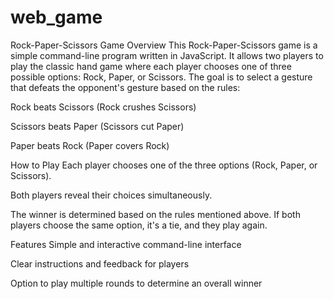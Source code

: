 # web_game

Rock-Paper-Scissors Game
Overview
This Rock-Paper-Scissors game is a simple command-line program written in JavaScript. It allows two players to play the classic hand game where each player chooses one of three possible options: Rock, Paper, or Scissors. The goal is to select a gesture that defeats the opponent's gesture based on the rules:

Rock beats Scissors (Rock crushes Scissors)

Scissors beats Paper (Scissors cut Paper)

Paper beats Rock (Paper covers Rock)

How to Play
Each player chooses one of the three options (Rock, Paper, or Scissors).

Both players reveal their choices simultaneously.

The winner is determined based on the rules mentioned above. If both players choose the same option, it's a tie, and they play again.

Features
Simple and interactive command-line interface

Clear instructions and feedback for players

Option to play multiple rounds to determine an overall winner
